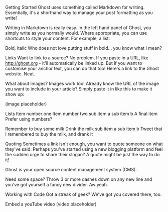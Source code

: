 Getting Started
Ghost uses something called Markdown for writing. Essentially, it's a shorthand way to manage your post formatting as you write!

Writing in Markdown is really easy. In the left hand panel of Ghost, you simply write as you normally would. Where appropriate, you can use shortcuts to style your content. For example, a list:


Bold, italic
Who does not love putting stuff in bold... you know what I mean?


Links
Want to link to a source? No problem. If you paste in a URL, like http://ghost.org - it'll automatically be linked up. But if you want to customise your anchor text, you can do that too! Here's a link to the Ghost website. Neat.


What about Images?
Images work too! Already know the URL of the image you want to include in your article? Simply paste it in like this to make it show up:

(image placeholder)


Lists
Item number one
Item number two
sub item a
sub item b
A final item
Prefer using numbers?

Remember to buy some milk
Drink the milk 
sub item a
sub item b
Tweet that I remembered to buy the milk, and drank it


Quoting
Sometimes a link isn't enough, you want to quote someone on what they've said. Perhaps you've started using a new blogging platform and feel the sudden urge to share their slogan? A quote might be just the way to do it!

Ghost is your open source content management system (CMS).


Need some space?
Throw 3 or more dashes down on any new line and you've got yourself a fancy new divider. Aw yeah.


Working with Code
Got a streak of geek? We've got you covered there, too.

<!-- Google Analytics, update 'UA-XxXxXxXx-X' with your own ID -->  
<script>  
  (function(i,s,o,g,r,a,m){i['GoogleAnalyticsObject']=r;i[r]=i[r]||function(){
  (i[r].q=i[r].q||[]).push(arguments)},i[r].l=1*new Date();a=s.createElement(o),
  m=s.getElementsByTagName(o)[0];a.async=1;a.src=g;m.parentNode.insertBefore(a,m)
  })(window,document,'script','https://www.google-analytics.com/analytics.js','ga');

  ga('create', 'UA-XxXxXxXx-X', 'auto');
  ga('send', 'pageview');
</script>


Embed a youTube video
(video placeholder)